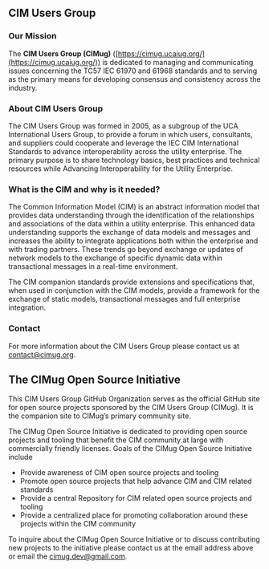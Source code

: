 ## CIM Users Group

### Our Mission

The **CIM Users Group (CIMug)** ([https://cimug.ucaiug.org/](https://cimug.ucaiug.org/)) is dedicated to managing and communicating issues concerning the TC57 IEC 61970 and 61968 standards and to serving as the primary means for developing consensus and consistency across the industry.

### About CIM Users Group

The CIM Users Group was formed in 2005, as a subgroup of the UCA International Users Group, to provide a forum in which users, consultants, and suppliers could cooperate and leverage the IEC CIM International Standards to advance interoperability across the utility enterprise. The primary purpose is to share technology basics, best practices and technical resources while Advancing Interoperability for the Utility Enterprise.

### What is the CIM and why is it needed?​

The Common Information Model (CIM) is an abstract information model that provides data understanding through the identification of the relationships and associations of the data within a utility enterprise. This enhanced data understanding supports the exchange of data models and messages and increases the ability to integrate applications both within the enterprise and with trading partners. These trends go beyond exchange or updates of network models to the exchange of specific dynamic data within transactional messages in a real-time environment.

The CIM companion standards provide extensions and specifications that, when used in conjunction with the CIM models, provide a framework for the exchange of static models, transactional messages and full enterprise integration.

### Contact

For more information about the CIM Users Group please contact us at [contact@cimug.org](mailto:contact@cimug.org).

## The CIMug Open Source Initiative

This CIM Users Group GitHub Organization serves as the official GitHub site for open source projects sponsored by the CIM Users Group (CIMug). It is the companion site to CIMug’s primary community site.

The CIMug Open Source Initiative is dedicated to providing open source projects and tooling that benefit the CIM community at large with commercially friendly licenses. Goals of the CIMug Open Source Initiative include

- Provide awareness of CIM open source projects and tooling
- Promote open source projects that help advance CIM and CIM related standards
- Provide a central Repository for CIM related open source projects and tooling
- Provide a centralized place for promoting collaboration around these projects within the CIM community

To inquire about the CIMug Open Source Initiative or to discuss contributing new projects to the initiative please contact us at the email address above or email the  [cimug.dev@gmail.com](mailto:cimug.dev@gmail.com).


